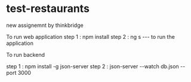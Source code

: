 # test-restaurants
new assignemnt by thinkbridge


To run web application
step 1 : npm install
step 2 : ng s  --- to run the application

To run backend

step 1 : npm install -g json-server
step 2 : json-server --watch db.json --port 3000